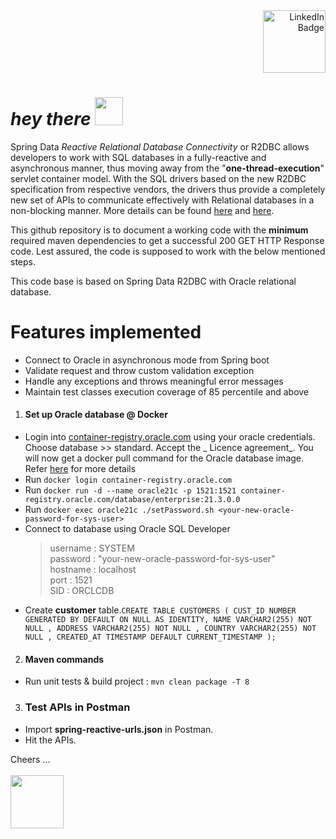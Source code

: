 <div id="badges" align="right">
  <a href="www.linkedin.com/in/ajay-vasudevan">
      <img src="https://img.shields.io/badge/LinkedIn-blue?logo=linkedin&logoColor=white&style=plastic" width="100" alt="LinkedIn Badge"/>
  </a>
</div>
<h1 align="left">
  <i>hey there</i>
  <img src="https://media.giphy.com/media/w1OBpBd7kJqHrJnJ13/giphy.gif" width="45"/>
</h1>

Spring Data _Reactive Relational Database Connectivity_ or R2DBC allows developers to work with SQL databases in a
fully-reactive and asynchronous manner, thus moving away from the "**one-thread-execution**" servlet container model.
With the SQL drivers based on the new R2DBC specification from respective vendors, the drivers thus provide a
completely new set of APIs to communicate effectively with Relational databases in a non-blocking manner. More details
can be found [here](https://spring.io/projects/spring-data-r2dbc#overview) and [here](https://r2dbc.io).

This github repository is to document a working code with the **minimum** required maven dependencies to get a
successful 200 GET
HTTP Response code. Lest assured, the code is supposed to work with the below mentioned steps.

This code base is based on Spring Data R2DBC with Oracle relational database.

# Features implemented

* Connect to Oracle in asynchronous mode from Spring boot
* Validate request and throw custom validation exception
* Handle any exceptions and throws meaningful error messages
* Maintain test classes execution coverage of 85 percentile and above

1. #### Set up Oracle database @ Docker

* Login into [container-registry.oracle.com]() using your oracle credentials. Choose database >> standard. Accept the _
  Licence agreement_. You will now get a docker pull command for the Oracle database image.
  Refer [here](https://seanstacey.org/deploying-an-oracle-database-19c-as-a-docker-container/2020/09/) for more details
* Run `docker login container-registry.oracle.com`
* Run `docker run -d --name oracle21c -p 1521:1521 container-registry.oracle.com/database/enterprise:21.3.0.0`
* Run `docker exec oracle21c ./setPassword.sh <your-new-oracle-password-for-sys-user>`
* Connect to database using Oracle SQL Developer <br/>
  > username : SYSTEM <br/>
  password : "your-new-oracle-password-for-sys-user" <br/>
  hostname : localhost  <br/>
  port : 1521  <br/>
  SID : ORCLCDB
* Create **customer** table.`CREATE TABLE CUSTOMERS
  (
  CUST_ID NUMBER GENERATED BY DEFAULT ON NULL AS IDENTITY,
  NAME VARCHAR2(255) NOT NULL ,
  ADDRESS VARCHAR2(255) NOT NULL ,
  COUNTRY VARCHAR2(255) NOT NULL ,
  CREATED_AT TIMESTAMP DEFAULT CURRENT_TIMESTAMP
  );`

2. #### Maven commands

* Run unit tests & build project : `mvn clean package -T 8`

3. ### Test APIs in Postman

* Import **spring-reactive-urls.json** in Postman.
* Hit the APIs.

Cheers ...
<br/><br/><img src="https://media.giphy.com/media/1BhVFK6ejcQV86UtHl/giphy.gif" width="85"/>



